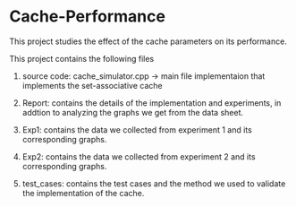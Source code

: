 # Cache-Performance
This project studies the effect of the cache parameters on its performance.

This project contains the following files

1) source code: 
	cache_simulator.cpp -> main file implementaion that implements the set-associative cache
 
2) Report: 
	contains the details of the implementation and experiments, in addtion to analyzing the graphs we get from the data sheet. 

3) Exp1: 
	contains the data we collected from experiment 1 and its corresponding graphs.

4) Exp2:
	contains the data we collected from experiment 2 and its corresponding graphs.

5) test_cases:
	contains the test cases and the method we used to validate the implementation of the cache.
